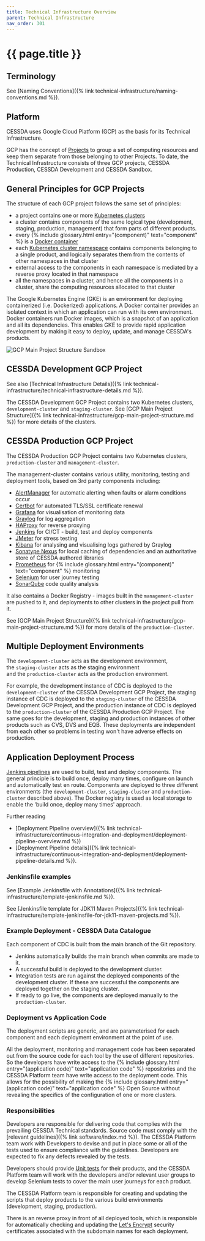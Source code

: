 ```yaml
---
title: Technical Infrastructure Overview
parent: Technical Infrastructure
nav_order: 301
---
```


# {{ page.title }}

## Terminology

See [Naming Conventions]({% link technical-infrastructure/naming-conventions.md %}).

## Platform

CESSDA uses Google Cloud Platform (GCP) as the basis for its Technical Infrastructure.

GCP has the concept of [Projects](https://cloud.google.com/docs/overview/)
to group a set of computing resources and keep them separate from those belonging to other Projects.
To date, the Technical Infrastructure consists of three GCP projects, CESSDA Production, CESSDA Development and CESSDA Sandbox.

## General Principles for GCP Projects

The structure of each GCP project follows the same set of principles:

- a project contains one or more
 [Kubernetes clusters](https://kubernetes.io/docs/concepts/overview/components/)
- a cluster contains components of the same logical type (development, staging, production,
 management) that form parts of different products.
- every  {% include glossary.html entry="(component)" text="component" %} is a
 [Docker container](https://www.docker.com/resources/what-container)
- each [Kubernetes cluster namespace](https://kubernetes.io/docs/concepts/overview/working-with-objects/namespaces/)
 contains components belonging to a single product, and logically separates them from the
  contents of other namespaces in that cluster
- external access to the components in each namespace is mediated by a reverse proxy located in that namespace
- all the namespaces in a cluster, and hence all the components in a cluster, share the computing resources allocated to that cluster

The Google Kubernetes Engine (GKE) is an environment for deploying containerized (i.e. Dockerized) applications.
A Docker container provides an isolated context in which an application can run with its own environment.
Docker containers run Docker images, which is a snapshot of an application and all its dependencies.
This enables GKE to provide rapid application development by making it easy to deploy, update, and manage CESSDA's products.

![GCP Main Project Structure Sandbox](../images/gcp-main-project-structure-sandbox.png)

## CESSDA Development GCP Project

See also [Technical Infrastructure Details]({% link technical-infrastructure/technical-infrastructure-details.md %}).

The CESSDA Development GCP Project contains two Kubernetes clusters, `development-cluster` and `staging-cluster`.
See [GCP Main Project Structure]({% link technical-infrastructure/gcp-main-project-structure.md %}) for more details of the clusters.

## CESSDA Production GCP Project

The CESSDA Production GCP Project contains two Kubernetes clusters, `production-cluster` and `management-cluster`.

The management-cluster contains various utility, monitoring, testing and deployment tools,
based on 3rd party components including:

- [AlertManager](https://prometheus.io/docs/alerting/alertmanager/) for automatic alerting when faults or alarm conditions occur
- [Certbot](https://certbot.eff.org/) for automated TLS/SSL certificate renewal
- [Grafana](https://grafana.com/) for visualisation of monitoring data
- [Graylog](https://www.graylog.org/) for log aggregation
- [HAProxy](https://www.haproxy.org/) for reverse proxying
- [Jenkins](https://jenkins.io/) for CI/CT - build, test and deploy components
- [JMeter](https://jmeter.apache.org/) for stress testing
- [Kibana](https://www.elastic.co/kibana) for analysing and visualising logs gathered by Graylog
- [Sonatype Nexus](https://www.sonatype.com/product-nexus-repository) for local caching of dependencies and an authoritative store of CESSDA authored libraries
- [Prometheus](https://prometheus.io/) for  {% include glossary.html entry="(component)" text="component" %} monitoring
- [Selenium](https://www.seleniumhq.org/) for user journey testing
- [SonarQube](https://www.sonarsource.com/products/sonarqube/) code quality analysis

It also contains a Docker Registry - images built in the `management-cluster` are pushed to it,
and deployments to other clusters in the project pull from it.

See [GCP Main Project Structure]({% link technical-infrastructure/gcp-main-project-structure.md %}) for more details of the `production-cluster`.

## Multiple Deployment Environments

The `development-cluster` acts as the development environment,  
the `staging-cluster` acts as the staging environment  
and the `production-cluster` acts as the production environment.

For example, the development instance of CDC is deployed to the `development-cluster` of the CESSDA Development GCP Project,
the staging instance of CDC is deployed to the `staging-cluster` of the CESSDA Development GCP Project,
and the production instance of CDC is deployed to the `production-cluster` of the CESSDA Production GCP Project.
The same goes for the development, staging and production instances of other products such as CVS, DVS and EQB.
These deployments are independent from each other so problems in testing won't have adverse effects on production.

## Application Deployment Process

[Jenkins pipelines](https://jenkins.io/doc/book/pipeline/) are used to build, test and deploy components.
The general principle is to build once, deploy many times, configure on launch and automatically test en route.
Components are deployed to three different environments (the `development-cluster`, `staging-cluster` and `production-cluster` described above).
The Docker registry is used as local storage to enable the 'build once, deploy many times' approach.

Further reading

- [Deployment Pipeline overview]({% link technical-infrastructure/continuous-integration-and-deployment/deployment-pipeline-overview.md %})
- [Deployment Pipeline details]({% link technical-infrastructure/continuous-integration-and-deployment/deployment-pipeline-details.md %}).

### Jenkinsfile examples

See [Example Jenkinsfile with Annotations]({% link technical-infrastructure/template-jenkinsfile.md %}).

See [Jenkinsfile template for JDK11 Maven Projects]({% link technical-infrastructure/template-jenkinsfile-for-jdk11-maven-projects.md %}).

### Example Deployment - CESSDA Data Catalogue

Each component of CDC is built from the main branch of the Git repository.

- Jenkins automatically builds the main branch when commits are made to it.
- A successful build is deployed to the development cluster.
- Integration tests are run against the deployed components of the development cluster. If these are successful the components are deployed together on the staging cluster.
- If ready to go live, the components are deployed manually to the `production-cluster`.

### Deployment vs Application Code

The deployment scripts are generic, and are parameterised for each component
and each deployment environment at the point of use.

All the deployment, monitoring and management code has been separated out from the source code for
each tool by the use of different repositories.
So the developers have write access to the  {% include glossary.html entry="(application code)" text="application code" %} repositories
and the CESSDA Platform team have write access to the deployment code.
This allows for the possibility of making the  {% include glossary.html entry="(application code)" text="application code" %} Open Source
without revealing the specifics of the configuration of one or more clusters.

### Responsibilities

Developers are responsible for delivering code that complies with the prevailing CESSDA Technical standards.
Source code must comply with the [relevant guidelines]({% link software/index.md %}).
The CESSDA Platform team work with Developers to devise and put in place some or all of the tests
used to ensure compliance with the guidelines. Developers are expected to fix any defects revealed by the tests.

Developers should provide [Unit tests](https://en.wikipedia.org/wiki/Unit_testing) for their products,
and the CESSDA Platform team will work with the developers and/or relevant user groups
to develop Selenium tests to cover the main user journeys for each product.

The CESSDA Platform team is responsible for creating and updating the scripts
that deploy products to the various build environments (development, staging, production).

There is an reverse proxy in front of all deployed tools,
which is responsible for automatically checking and updating the [Let's Encrypt](https://letsencrypt.org/)
security certificates associated with the subdomain names for each deployment.
